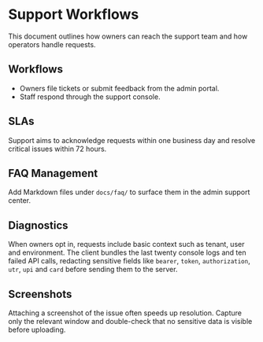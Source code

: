# Support Workflows

This document outlines how owners can reach the support team and how operators handle requests.

## Workflows
- Owners file tickets or submit feedback from the admin portal.
- Staff respond through the support console.

## SLAs
Support aims to acknowledge requests within one business day and resolve critical issues within 72 hours.

## FAQ Management
Add Markdown files under `docs/faq/` to surface them in the admin support center.

## Diagnostics
When owners opt in, requests include basic context such as tenant, user and environment. The client bundles the last twenty console logs and ten failed API calls, redacting sensitive fields like `bearer`, `token`, `authorization`, `utr`, `upi` and `card` before sending them to the server.

## Screenshots
Attaching a screenshot of the issue often speeds up resolution. Capture only the relevant window and double-check that no sensitive data is visible before uploading.
